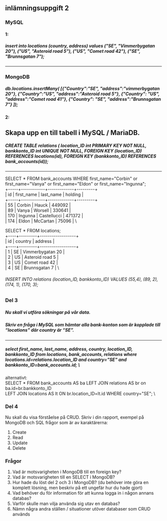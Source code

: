 ## inlämningsuppgift 2

### MySQL 
#### 1:
##### insert into locations (country, address) values ("SE", "Vimmerbygatan 20"), ("US", "Asteroid road 5"), ("US", "Comet road 42"), ("SE", "Brunnsgatan 7");
---
### MongoDB
##### db.locations.insertMany(      [{"Country":"SE", "address":"vimmerbygatan 20"}, {"Country":"US", "address":"Asteroid road 5"}, {"Country": "US", "address":"Comet road 41"},         {"Country": "SE", "address":"Brunnsgatan 7"} ]);
#### 2: 
Skapa upp en till tabell i MySQL / MariaDB.
---
##### CREATE TABLE relations ( location_ID int PRIMARY KEY NOT NULL, bankkonto_ID int UNIQUE NOT NULL, FOREIGN KEY (location_ID) REFERENCES locations(id), FOREIGN KEY (bankkonto_ID) REFERENCES bank_accounts(id));
---

SELECT  * FROM bank_accounts WHERE first_name="Corbin" or first_name="Vanya" or first_name="Eldon" or first_name="Ingunna"; \
+-----+------------+-------------+---------+ \
| id  | first_name | last_name   | holding | \
+-----+------------+-------------+---------+ \
|  55 | Corbin     | Hauck       |  449092 | \
|  89 | Vanya      | Worsell     |  330641 | \
| 170 | Ingunna    | Castellucci |  471372 | \
| 174 | Eldon      | McCartan    |   75096 | \

SELECT * FROM locations; \
+----+---------+------------------+ \
| id | country | address          | \
+----+---------+------------------+ \
|  1 | SE      | Vimmerbygatan 20 | \
|  2 | US      | Asteroid road 5  | \
|  3 | US      | Comet road 42    | \
|  4 | SE      | Brunnsgatan 7    | \

###### INSERT INTO relations (location_ID, bankkonto_ID) VALUES (55,4), (89, 2), (174, 1),  (170, 3); 

### Del 3
##### Nu skall vi utföra sökningar på vår data.
##### Skriv en fråga i MySQL som hämtar alla bank-konton som är kopplade till “locations” där country är “SE”.
---
##### select first_name, last_name, address, country, location_ID, bankkonto_ID from locations, bank_accounts, relations where locations.id=relations.location_ID and country="SE" and bankkonto_ID=bank_accounts.id; \

alternativt: \
SELECT * FROM bank_accounts AS ba LEFT JOIN relations AS br on ba.id=br.bankkonto_ID \
LEFT JOIN locations AS lt ON br.location_ID=lt.id WHERE country="SE"; \


### Del 4
Nu skall du visa förståelse på CRUD.
Skriv i din rapport, exempel på MongoDB och SQL frågor som är av karaktärerna:
1. Create
2. Read
3. Update
4. Delete

### Frågor
1. Vad är motsvarigheten i MongoDB till en foreign key?
2. Vad är motsvarigheten till en SELECT i MongoDB?
3. Hur hade du löst del 2 och 3 i MongoDB? (du behöver inte göra en komplett lösning,
men beskriv på ett ungefär hur du hade gjort)
4. Vad behöver du för information för att kunna logga in i någon annans databas?
5. Varför skulle man vilja använda sig utav en databas?
6. Nämn några andra ställen / situationer utöver databaser som CRUD används
